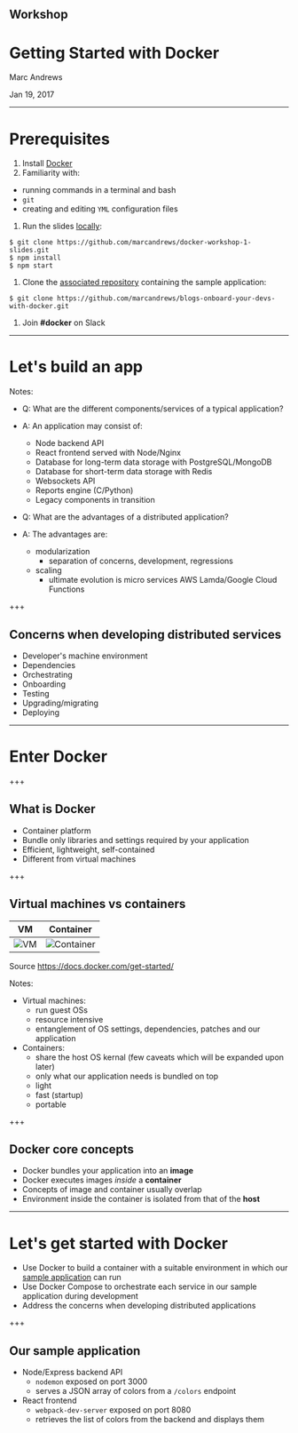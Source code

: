 ## Workshop
# Getting Started with Docker

Marc Andrews

Jan 19, 2017

---

# Prerequisites

1. Install [Docker](https://docs.docker.com/engine/installation/)
1. Familiarity with:
  - running commands in a terminal and bash
  - `git`
  - creating and editing `YML` configuration files
1. Run the slides [locally](http://localhost:8081/):
  ```
  $ git clone https://github.com/marcandrews/docker-workshop-1-slides.git
  $ npm install
  $ npm start
  ```
1. Clone the [associated repository](https://github.com/marcandrews/blogs-onboard-your-devs-with-docker) containing the sample application:
  ```shell
  $ git clone https://github.com/marcandrews/blogs-onboard-your-devs-with-docker.git
  ```
1. Join **#docker** on Slack

---

# Let's build an app

Notes:
- Q: What are the different components/services of a typical application?
- A: An application may consist of:
  - Node backend API
  - React frontend served with Node/Nginx
  - Database for long-term data storage with PostgreSQL/MongoDB
  - Database for short-term data storage with Redis
  - Websockets API
  - Reports engine (C/Python)
  - Legacy components in transition

- Q: What are the advantages of a distributed application?
- A: The advantages are:
  - modularization
    - separation of concerns, development, regressions
  - scaling
    - ultimate evolution is micro services AWS Lamda/Google Cloud Functions


+++

## Concerns when developing distributed services

- Developer's machine environment
- Dependencies
- Orchestrating
- Onboarding
- Testing
- Upgrading/migrating
- Deploying

---

# Enter Docker

+++

## What is Docker

- Container platform
- Bundle only libraries and settings required by your application
- Efficient, lightweight, self-contained
- Different from virtual machines

+++

## Virtual machines vs containers

| VM | Container |
|:-:|:-:|
| ![VM](content/images/vm@2x.png) | ![Container](content/images/container@2x.png) |

Source https://docs.docker.com/get-started/

Notes:
- Virtual machines:
  - run guest OSs
  - resource intensive
  - entanglement of OS settings, dependencies, patches and our application
- Containers:
  - share the host OS kernal (few caveats which will be expanded upon later)
  - only what our application needs is bundled on top
  - light
  - fast (startup)
  - portable

+++

## Docker core concepts

- Docker bundles your application into an **image**
- Docker executes images _inside_ a **container**
- Concepts of image and container usually overlap
- Environment inside the container is isolated from that of the **host**

---

# Let's get started with Docker

- Use Docker to build a container with a suitable environment in which our [sample application](https://github.com/marcandrews/blogs-onboard-your-devs-with-docker) can run
- Use Docker Compose to orchestrate each service in our sample application during development
- Address the concerns when developing distributed applications

+++

## Our sample application

- Node/Express backend API
  - `nodemon` exposed on port 3000
  - serves a JSON array of colors from a `/colors` endpoint
- React frontend
  - `webpack-dev-server` exposed on port 8080
  - retrieves the list of colors from the backend and displays them